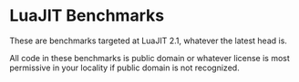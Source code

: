 # LuaJIT Benchmarks
These are benchmarks targeted at LuaJIT 2.1, whatever the latest head is.

All code in these benchmarks is public domain or whatever license is most permissive in your locality if public domain is not recognized.